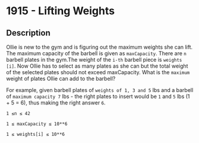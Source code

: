 # 1915 - Lifting Weights

## Description
Ollie is new to the gym and is figuring out the maximum weights she can lift. The maximum capacity of the barbell is given as `maxCapacity`. There are `n` barbell plates in the gym.The weight of the `i-th` barbell piece is `weights [i]`. Now Ollie has to select as many plates as she can but the total weight of the selected plates should not exceed maxCapacity. What is the `maximum` weight of plates Ollie can add to the barbell?

For example, given barbell plates of `weights of 1, 3 and 5` lbs and a barbell of `maximum capacity 7` lbs - the right plates to insert would be `1` and `5` lbs (1 + 5 = 6), thus making the right answer `6`.

```
1 ≤n ≤ 42

1 ≤ maxCapacity ≤ 10**6

1 ≤ weights[i] ≤ 10**6
```